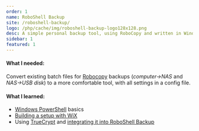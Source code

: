 ```yaml
---
order: 1
name: RoboShell Backup
site: /roboshell-backup/
logo: /php/cache/img/roboshell-backup-logo128x128.png
desc: A simple personal backup tool, using RoboCopy and written in Windows Powershell
sidebar: 1
featured: 1
---
```


#### What I needed:

Convert existing batch files for [Robocopy](http://en.wikipedia.org/wiki/Robocopy) backups (*computer→NAS* and *NAS→USB disk*) to a more comfortable tool, with all settings in a config file.

#### What I learned:

- [Windows PowerShell](http://en.wikipedia.org/wiki/Windows_PowerShell) basics
- [Building a setup with WiX](http://wixtoolset.org/)
- Using [TrueCrypt](http://en.wikipedia.org/wiki/TrueCrypt) and [integrating it into RoboShell Backup](/2012/04/30/roboshell-backup-1-1-now-with-truecrypt-integration/)